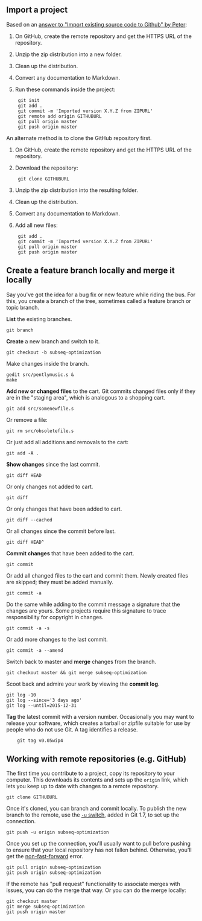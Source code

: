 ## Import a project

Based on an [answer to "Import existing source code to Github" by Peter](http://stackoverflow.com/a/8012698/2738262):

1. On GitHub, create the remote repository and get the HTTPS URL of the repository.
2. Unzip the zip distribution into a new folder.
3. Clean up the distribution.
4. Convert any documentation to Markdown.
5. Run these commands inside the project:

        git init
        git add .
        git commit -m 'Imported version X.Y.Z from ZIPURL'
        git remote add origin GITHUBURL
        git pull origin master
        git push origin master

An alternate method is to clone the GitHub repository first.

1. On GitHub, create the remote repository and get the HTTPS URL of the repository.
2. Download the repository:

        git clone GITHUBURL

3. Unzip the zip distribution into the resulting folder.
4. Clean up the distribution.
5. Convert any documentation to Markdown.
6. Add all new files:

        git add .
        git commit -m 'Imported version X.Y.Z from ZIPURL'
        git pull origin master
        git push origin master

## Create a feature branch locally and merge it locally

Say you've got the idea for a bug fix or new feature while riding the bus. For this, you create a branch of the tree, sometimes called a feature branch or topic branch.

**List** the existing branches.

    git branch

**Create** a new branch and switch to it.

    git checkout -b subseq-optimization

Make changes inside the branch.

    gedit src/pentlymusic.s &
    make

**Add new or changed files** to the cart. Git commits changed files only if they are in the "staging area", which is analogous to a shopping cart.

    git add src/somenewfile.s

Or remove a file:

    git rm src/obsoletefile.s

Or just add all additions and removals to the cart:

    git add -A .

**Show changes** since the last commit.

    git diff HEAD

Or only changes not added to cart.

    git diff

Or only changes that have been added to cart.

    git diff --cached

Or all changes since the commit before last.

    git diff HEAD^

**Commit changes** that have been added to the cart.

    git commit

Or add all changed files to the cart and commit them. Newly created files are skipped; they must be added manually.

    git commit -a

Do the same while adding to the commit message a signature that the changes are yours. Some projects require this signature to trace responsibility for copyright in changes.

    git commit -a -s

Or add more changes to the last commit.

    git commit -a --amend

Switch back to master and **merge** changes from the branch.

    git checkout master && git merge subseq-optimization

Scoot back and admire your work by viewing the **commit log**.

    git log -10
    git log --since='3 days ago'
    git log --until=2015-12-31

**Tag** the latest commit with a version number. Occasionally you may want to release your software, which creates a tarball or zipfile suitable for use by people who do not use Git.  A tag identifies a release.

        git tag v0.05wip4

## Working with remote repositories (e.g. GitHub)

The first time you contribute to a project, copy its repository to your computer.  This downloads its contents and sets up the `origin` link, which lets you keep up to date with changes to a remote repository.

    git clone GITHUBURL

Once it's cloned, you can branch and commit locally.  To publish the new branch to the remote, use the [`-u` switch](http://stackoverflow.com/a/6232535/2738262), added in Git 1.7, to set up the connection.

    git push -u origin subseq-optimization

Once you set up the connection, you'll usually want to pull before pushing to ensure that your local repository has not fallen behind. Otherwise, you'll get the [non-fast-forward](https://help.github.com/articles/dealing-with-non-fast-forward-errors/) error.

    git pull origin subseq-optimization
    git push origin subseq-optimization

If the remote has "pull request" functionality to associate merges with issues, you can do the merge that way. Or you can do the merge locally:

    git checkout master
    git merge subseq-optimization
    git push origin master

